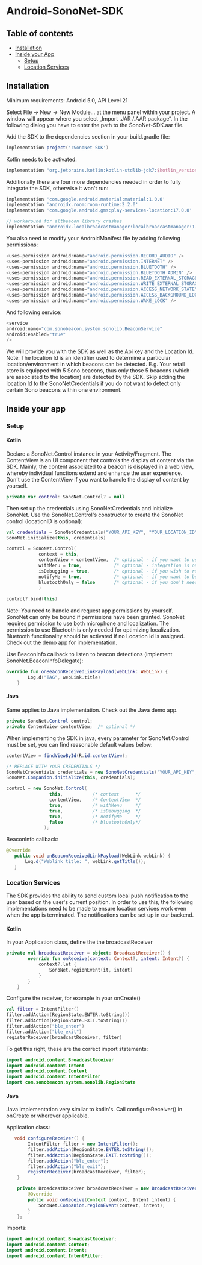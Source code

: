 # Android-SonoNet-SDK

## Table of contents
- [Installation](#installation)
- [Inside your App](#inside-your-app)
	- [Setup](#setup)
	- [Location Services](#location-services)

## Installation

Minimum requirements: Android 5.0, API Level 21

Select File -> New -> New Module... at the menu panel within your project. A window will appear where you select „Import .JAR /.AAR package“. In the following dialog you have to enter the path to the SonoNet-SDK.aar file.

Add the SDK to the dependencies section in your build.gradle file:

```gradle
implementation project(':SonoNet-SDK')
```

Kotlin needs to be activated:

```gradle
implementation "org.jetbrains.kotlin:kotlin-stdlib-jdk7:$kotlin_version"
```

Additionally there are four more dependencies needed in order to fully integrate the SDK, otherwise it won't run:

```gradle
implementation 'com.google.android.material:material:1.0.0'
implementation 'androidx.room:room-runtime:2.2.0'
implementation 'com.google.android.gms:play-services-location:17.0.0'

// workaround for altbeacon library crashes
implementation 'androidx.localbroadcastmanager:localbroadcastmanager:1.0.0'
```

You also need to modify your AndroidManifest file by adding following permissions:

```gradle
<uses-permission android:name="android.permission.RECORD_AUDIO" />
<uses-permission android:name="android.permission.INTERNET" />
<uses-permission android:name="android.permission.BLUETOOTH" />
<uses-permission android:name="android.permission.BLUETOOTH_ADMIN" />
<uses-permission android:name="android.permission.READ_EXTERNAL_STORAGE" />
<uses-permission android:name="android.permission.WRITE_EXTERNAL_STORAGE" />
<uses-permission android:name="android.permission.ACCESS_NETWORK_STATE" />
<uses-permission android:name="android.permission.ACCESS_BACKGROUND_LOCATION" />
<uses-permission android:name="android.permission.WAKE_LOCK" />
```

And following service:

```gradle
<service 
android:name="com.sonobeacon.system.sonolib.BeaconService"
android:enabled="true"
/>
```
  

We will provide you with the SDK as well as the Api key and the Location Id.
Note: The location Id is an identifier used to determine a particular location/environment in which beacons can be detected.
E.g. Your retail store is equipped with 5 Sono beacons, thus only those 5 beacons (which are associated to the location) are detected by the SDK. Skip adding the location Id to the SonoNetCredentials if you do not want to detect only certain Sono beacons within one environment.

## Inside your app

### Setup

#### Kotlin

Declare a SonoNet.Control instance in your Activity/Fragment. The ContentView is an UI component that controls the display of content via the SDK. Mainly, the content associated to a beacon is displayed in a web view, whereby individual functions extend and enhance the user experience.
Don't use the ContentView if you want to handle the display of content by yourself.

```kotlin
private var control: SonoNet.Control? = null  
```

Then set up the credentials using SonoNetCredentials and initialize SonoNet. Use the SonoNet.Control's constructor to create the SonoNet control (locationID is optional):

```kotlin
val credentials = SonoNetCredentials("YOUR_API_KEY", "YOUR_LOCATION_ID")
SonoNet.initialize(this, credentials)

control = SonoNet.Control(
			context = this,			
            contentView = contentView,	/* optional - if you want to use the app's built-in webview to show content */
            withMenu = true,			/* optional - integration is only possible in conjunction with contentView */
            isDebugging = true,			/* optional - if you wish to receive detailed debugging messages */
            notifyMe = true,			/* optional - if you want to be notified when you enter predefined geographical regions */
            bluetoothOnly = false		/* optional - if you don't need beacon detection via microphone, defaults to false */
            )
            
control?.bind(this)
```

Note: You need to handle and request app permissions by yourself. SonoNet can only be bound if permissions have been granted.
SonoNet requires permission to use both microphone and localization.
The permission to use Bluetooth is only needed for optimizing localization. Bluetooth functionality should be activated if no Location Id is assigned.
Check out the demo app for implementation.

Use BeaconInfo callback to listen to beacon detections (implement SonoNet.BeaconInfoDelegate):

```kotlin
override fun onBeaconReceivedLinkPayload(webLink: WebLink) {
        Log.d("TAG", webLink.title)
    }
```

#### Java

Same applies to Java implementation. Check out the Java demo app.

```java
private SonoNet.Control control;
private ContentView contentView;  /* optional */
```

When implementing the SDK in java, every parameter for SonoNet.Control must be set, you can find reasonable default values below: 

```java
contentView = findViewById(R.id.contentView);

/* REPLACE WITH YOUR CREDENTIALS */
SonoNetCredentials credentials = new SonoNetCredentials("YOUR_API_KEY", "YOUR_LOCATION_ID"); 
SonoNet.Companion.initialize(this, credentials);

control = new SonoNet.Control(
				this,			/* context 		*/
				contentView,	/* ContentView 	*/
				true,			/* withMenu		*/
				true,			/* isDebugging	*/
				true,			/* notifyMe		*/
				false			/* bluetoothOnly*/
              );
```

BeaconInfo callback:

```java
@Override
   public void onBeaconReceivedLinkPayload(WebLink webLink) {
       Log.d("Weblink title: ", webLink.getTitle());
   }
```

### Location Services

The SDK provides the ability to send custom local push notification to the user based on the user's current position. In order to use this, the following implementations need to be made to ensure location services work even when the app is terminated. The notifications can be set up in our backend.

#### Kotlin

In your Application class, define the the broadcastReceiver


```kotlin
private val broadcastReceiver = object: BroadcastReceiver() {
        override fun onReceive(context: Context?, intent: Intent?) {
            context?.let {
                SonoNet.regionEvent(it, intent)
            }
        }
    }
```
Configure the receiver, for example in your onCreate()
```kotlin
val filter = IntentFilter()
filter.addAction(RegionState.ENTER.toString())
filter.addAction(RegionState.EXIT.toString())
filter.addAction("ble_enter")
filter.addAction("ble_exit")
registerReceiver(broadcastReceiver, filter)
```

To get this right, these are the correct import statements:
```kotlin
import android.content.BroadcastReceiver
import android.content.Intent
import android.content.Context
import android.content.IntentFilter
import com.sonobeacon.system.sonolib.RegionState
```

#### Java

Java implementation very similar to kotlin's. Call configureReceiver() in onCreate or wherever applicable.

Application class:

```java
   void configureReceiver() {
        IntentFilter filter = new IntentFilter();
        filter.addAction(RegionState.ENTER.toString());
        filter.addAction(RegionState.EXIT.toString());
        filter.addAction("ble_enter");
        filter.addAction("ble_exit");
        registerReceiver(broadcastReceiver, filter);
    }

    private BroadcastReceiver broadcastReceiver = new BroadcastReceiver() {
        @Override
        public void onReceive(Context context, Intent intent) {
            SonoNet.Companion.regionEvent(context, intent);
        }
    };
```

Imports:
```java
import android.content.BroadcastReceiver;
import android.content.Context;
import android.content.Intent;
import android.content.IntentFilter;
```
